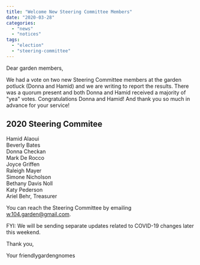 ```yaml
---
title: "Welcome New Steering Committee Members"
date: "2020-03-28"
categories: 
  - "news"
  - "notices"
tags: 
  - "election"
  - "steering-committee"
---
```


Dear garden members,

We had a vote on two new Steering Committee members at the garden potluck (Donna and Hamid) and we are writing to report the results. There was a quorum present and both Donna and Hamid received a majority of "yea" votes. Congratulations Donna and Hamid! And thank you so much in advance for your service!

## 2020 Steering Commitee

Hamid Alaoui  
Beverly Bates  
Donna Checkan  
Mark De Rocco  
Joyce Griffen  
Raleigh Mayer  
Simone Nicholson  
Bethany Davis Noll  
Katy Pederson  
Ariel Behr, Treasurer

You can reach the Steering Committee by emailing w.104.garden@gmail.com.

FYI: We will be sending separate updates related to COVID-19 changes later this weekend.

Thank you,

Your friendlygardengnomes
